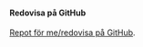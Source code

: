 #### Redovisa på GitHub

[Repot för me/redovisa på GitHub](https://github.com/Northernberg/Ramverk1).
